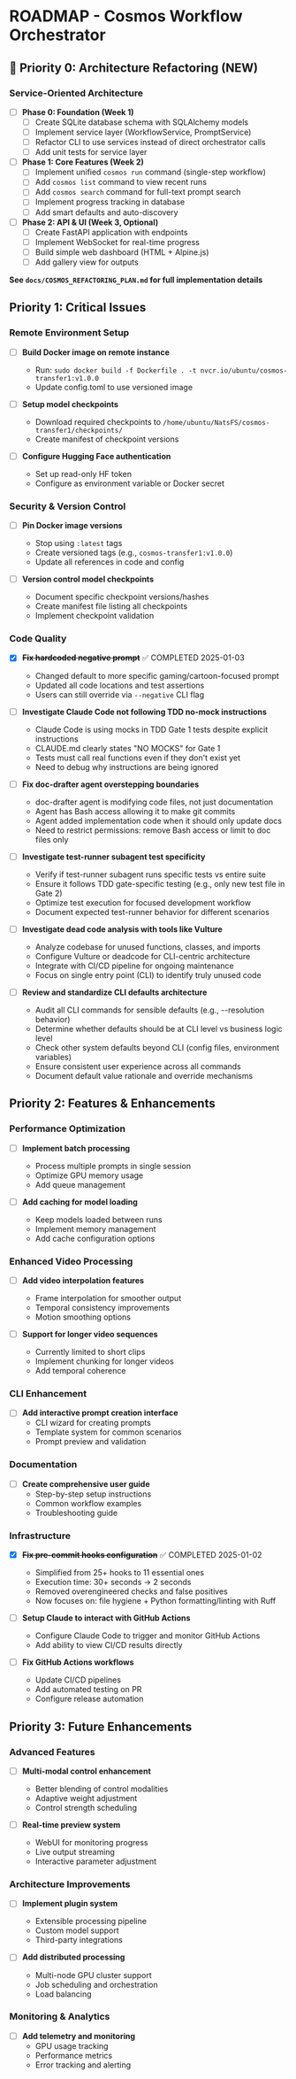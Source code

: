# ROADMAP - Cosmos Workflow Orchestrator

## 🚀 Priority 0: Architecture Refactoring (NEW)

### Service-Oriented Architecture
- [ ] **Phase 0: Foundation (Week 1)**
  - [ ] Create SQLite database schema with SQLAlchemy models
  - [ ] Implement service layer (WorkflowService, PromptService)
  - [ ] Refactor CLI to use services instead of direct orchestrator calls
  - [ ] Add unit tests for service layer

- [ ] **Phase 1: Core Features (Week 2)**
  - [ ] Implement unified `cosmos run` command (single-step workflow)
  - [ ] Add `cosmos list` command to view recent runs
  - [ ] Add `cosmos search` command for full-text prompt search
  - [ ] Implement progress tracking in database
  - [ ] Add smart defaults and auto-discovery

- [ ] **Phase 2: API & UI (Week 3, Optional)**
  - [ ] Create FastAPI application with endpoints
  - [ ] Implement WebSocket for real-time progress
  - [ ] Build simple web dashboard (HTML + Alpine.js)
  - [ ] Add gallery view for outputs

**See `docs/COSMOS_REFACTORING_PLAN.md` for full implementation details**

## Priority 1: Critical Issues

### Remote Environment Setup
- [ ] **Build Docker image on remote instance**
  - Run: `sudo docker build -f Dockerfile . -t nvcr.io/ubuntu/cosmos-transfer1:v1.0.0`
  - Update config.toml to use versioned image

- [ ] **Setup model checkpoints**
  - Download required checkpoints to `/home/ubuntu/NatsFS/cosmos-transfer1/checkpoints/`
  - Create manifest of checkpoint versions

- [ ] **Configure Hugging Face authentication**
  - Set up read-only HF token
  - Configure as environment variable or Docker secret

### Security & Version Control
- [ ] **Pin Docker image versions**
  - Stop using `:latest` tags
  - Create versioned tags (e.g., `cosmos-transfer1:v1.0.0`)
  - Update all references in code and config

- [ ] **Version control model checkpoints**
  - Document specific checkpoint versions/hashes
  - Create manifest file listing all checkpoints
  - Implement checkpoint validation

### Code Quality
- [x] **~~Fix hardcoded negative prompt~~** ✅ COMPLETED 2025-01-03
  - Changed default to more specific gaming/cartoon-focused prompt
  - Updated all code locations and test assertions
  - Users can still override via `--negative` CLI flag

- [ ] **Investigate Claude Code not following TDD no-mock instructions**
  - Claude Code is using mocks in TDD Gate 1 tests despite explicit instructions
  - CLAUDE.md clearly states "NO MOCKS" for Gate 1
  - Tests must call real functions even if they don't exist yet
  - Need to debug why instructions are being ignored

- [ ] **Fix doc-drafter agent overstepping boundaries**
  - doc-drafter agent is modifying code files, not just documentation
  - Agent has Bash access allowing it to make git commits
  - Agent added implementation code when it should only update docs
  - Need to restrict permissions: remove Bash access or limit to doc files only

- [ ] **Investigate test-runner subagent test specificity**
  - Verify if test-runner subagent runs specific tests vs entire suite
  - Ensure it follows TDD gate-specific testing (e.g., only new test file in Gate 2)
  - Optimize test execution for focused development workflow
  - Document expected test-runner behavior for different scenarios

- [ ] **Investigate dead code analysis with tools like Vulture**
  - Analyze codebase for unused functions, classes, and imports
  - Configure Vulture or deadcode for CLI-centric architecture
  - Integrate with CI/CD pipeline for ongoing maintenance
  - Focus on single entry point (CLI) to identify truly unused code

- [ ] **Review and standardize CLI defaults architecture**
  - Audit all CLI commands for sensible defaults (e.g., --resolution behavior)
  - Determine whether defaults should be at CLI level vs business logic level
  - Check other system defaults beyond CLI (config files, environment variables)
  - Ensure consistent user experience across all commands
  - Document default value rationale and override mechanisms

## Priority 2: Features & Enhancements

### Performance Optimization
- [ ] **Implement batch processing**
  - Process multiple prompts in single session
  - Optimize GPU memory usage
  - Add queue management

- [ ] **Add caching for model loading**
  - Keep models loaded between runs
  - Implement memory management
  - Add cache configuration options

### Enhanced Video Processing
- [ ] **Add video interpolation features**
  - Frame interpolation for smoother output
  - Temporal consistency improvements
  - Motion smoothing options

- [ ] **Support for longer video sequences**
  - Currently limited to short clips
  - Implement chunking for longer videos
  - Add temporal coherence

### CLI Enhancement
- [ ] **Add interactive prompt creation interface**
  - CLI wizard for creating prompts
  - Template system for common scenarios
  - Prompt preview and validation

### Documentation
- [ ] **Create comprehensive user guide**
  - Step-by-step setup instructions
  - Common workflow examples
  - Troubleshooting guide

### Infrastructure
- [x] **~~Fix pre-commit hooks configuration~~** ✅ COMPLETED 2025-01-02
  - Simplified from 25+ hooks to 11 essential ones
  - Execution time: 30+ seconds → 2 seconds
  - Removed overengineered checks and false positives
  - Now focuses on: file hygiene + Python formatting/linting with Ruff

- [ ] **Setup Claude to interact with GitHub Actions**
  - Configure Claude Code to trigger and monitor GitHub Actions
  - Add ability to view CI/CD results directly

- [ ] **Fix GitHub Actions workflows**
  - Update CI/CD pipelines
  - Add automated testing on PR
  - Configure release automation

## Priority 3: Future Enhancements

### Advanced Features
- [ ] **Multi-modal control enhancement**
  - Better blending of control modalities
  - Adaptive weight adjustment
  - Control strength scheduling

- [ ] **Real-time preview system**
  - WebUI for monitoring progress
  - Live output streaming
  - Interactive parameter adjustment

### Architecture Improvements
- [ ] **Implement plugin system**
  - Extensible processing pipeline
  - Custom model support
  - Third-party integrations

- [ ] **Add distributed processing**
  - Multi-node GPU cluster support
  - Job scheduling and orchestration
  - Load balancing

### Monitoring & Analytics
- [ ] **Add telemetry and monitoring**
  - GPU usage tracking
  - Performance metrics
  - Error tracking and alerting
